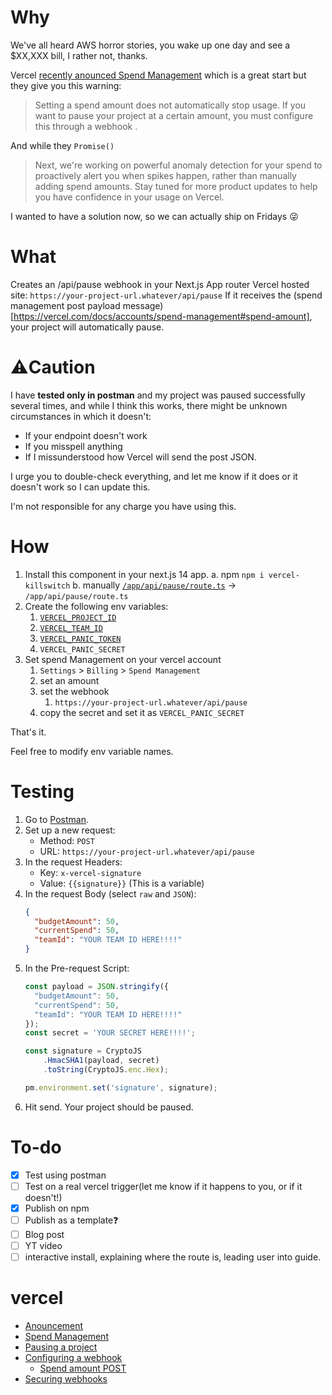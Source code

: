 # Why
We've all heard AWS horror stories, you wake up one day and see a $XX,XXX bill, I rather not, thanks.

Vercel [recently anounced Spend Management](https://vercel.com/blog/introducing-spend-management-realtime-usage-alerts-sms-notifications) which is a great start but they give you this warning:
> Setting a spend amount does not automatically stop usage. If you want to pause your project at a certain amount, you must configure this through a webhook .

And while they `Promise()`
>Next, we're working on powerful anomaly detection for your spend to proactively alert you when spikes happen, rather than manually adding spend amounts. Stay tuned for more product updates to help you have confidence in your usage on Vercel.

I wanted to have a solution now, so we can actually ship on Fridays 😜

# What
Creates an /api/pause webhook in your Next.js App router Vercel hosted site:
`https://your-project-url.whatever/api/pause`
If it receives the (spend management post payload message)[https://vercel.com/docs/accounts/spend-management#spend-amount], your project will automatically pause.

# ⚠️Caution
I have **tested only in postman** and my project was paused successfully several times, and while I think this works, there might be unknown circumstances in which it doesn't:
- If your endpoint doesn't work
- If you misspell anything
- If I missunderstood how Vercel will send the post JSON.
 
I urge you to double-check everything, and let me know if it does or it doesn't work so I can update this.

I'm not responsible for any charge you have using this.

# How
1. Install this component in your next.js 14 app.
   a. npm `npm i vercel-killswitch`
   b. manually [`/app/api/pause/route.ts`](https://github.com/adriangalilea/vercel-killswitch/blob/main/app/api/pause/route.ts) -> `/app/api/pause/route.ts`
2. Create the following env variables:
   1. [`VERCEL_PROJECT_ID`](https://vercel.com/docs/projects/overview#project-id)
   2. [`VERCEL_TEAM_ID`](https://vercel.com/docs/accounts/create-a-team#find-your-team-id)
   3. [`VERCEL_PANIC_TOKEN`](https://vercel.com/account/tokens)
   4. `VERCEL_PANIC_SECRET`
3. Set spend Management on your vercel account
   1. `Settings` > `Billing` > `Spend Management`
   2. set an amount
   3. set the webhook
      1. `https://your-project-url.whatever/api/pause`
   4. copy the secret and set it as `VERCEL_PANIC_SECRET`

That's it.

Feel free to modify env variable names.

# Testing
1. Go to [Postman](https://web.postman.co).
2. Set up a new request:
   - Method: `POST`
   - URL: `https://your-project-url.whatever/api/pause`
3. In the request Headers:
   - Key: `x-vercel-signature`
   - Value: `{{signature}}` (This is a variable)
4. In the request Body (select `raw` and `JSON`):
   ```json
   {
     "budgetAmount": 50,
     "currentSpend": 50,
     "teamId": "YOUR TEAM ID HERE!!!!"
   }
   ```
5. In the Pre-request Script:
   ```javascript
   const payload = JSON.stringify({
     "budgetAmount": 50,
     "currentSpend": 50,
     "teamId": "YOUR TEAM ID HERE!!!!"
   });
   const secret = 'YOUR SECRET HERE!!!!';

   const signature = CryptoJS
       .HmacSHA1(payload, secret)
       .toString(CryptoJS.enc.Hex);

   pm.environment.set('signature', signature);
   ```
6. Hit send. Your project should be paused.

# To-do
- [x] Test using postman
- [ ] Test on a real vercel trigger(let me know if it happens to you, or if it doesn't!)
- [x] Publish on npm
- [ ] Publish as a template❓
- [ ] Blog post
- [ ] YT video
- [ ] interactive install, explaining where the route is, leading user into guide.

# vercel
- [Anouncement](https://vercel.com/blog/introducing-spend-management-realtime-usage-alerts-sms-notifications)
- [Spend Management](https://vercel.com/docs/accounts/spend-management)
- [Pausing a project](https://vercel.com/docs/projects/overview#pausing-a-project)
- [Configuring a webhook](https://vercel.com/docs/accounts/spend-management#configuring-a-webhook)
  - [Spend amount POST](https://vercel.com/docs/accounts/spend-management#spend-amount)
- [Securing webhooks](https://vercel.com/docs/observability/webhooks-overview/webhooks-api#securing-webhooks)
